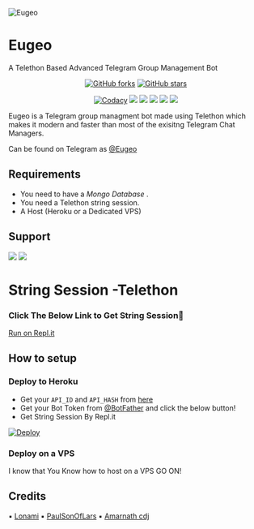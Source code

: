 ![Eugeo](https://telegra.ph/file/367fb1f8b699673f86f08.jpg)
# Eugeo
A Telethon Based Advanced Telegram Group Management Bot

<p align="center">
    <a href="https://github.com/swatv3nub/Eugeo/network"><img src="https://img.shields.io/github/forks/swatv3nub/Eugeo?style=for-the-badge" alt="GitHub forks" /></a>
    <a href="https://github.com/swatv3nub/Eugeo/stargazers"><img src="https://img.shields.io/github/stars/swatv3nub/Eugeo?style=for-the-badge" alt="GitHub stars" /></a>
</p>
<p align="center">
    <a href="https://app.codacy.com/manual/swatv3nub/Eugeo/dashboard"> <img src="https://img.shields.io/codacy/grade/4d58f2a402b54aed8a7d95f7add45a81?color=brightgreen&logo=codacy&logoColor=green&style=for-the-badge" alt="Codacy" /></a>
    <a href="https://github.com/swatv3nub/Eugeo"> <img src="https://img.shields.io/github/repo-size/swatv3nub/Eugeo?color=orange&logo=github&logoColor=green&style=for-the-badge" /></a>
    <a href="https://github.com/swatv3nub/Eugeo/commits/main"> <img src="https://img.shields.io/github/last-commit/swatv3nub/Eugeo?color=brown&logo=github&logoColor=green&style=for-the-badge" /></a>
    <a href="https://github.com/swatv3nub/Eugeo/issues"> <img src="https://img.shields.io/github/issues/swatv3nub/Eugeo?color=blueviolet&logo=github&logoColor=green&style=for-the-badge" /></a>
    <a href="https://github.com/swatv3nub/Eugeo/network/members"> <img src="https://img.shields.io/github/forks/swatv3nub/Eugeo?color=red&logo=github&logoColor=green&style=for-the-badge" /></a>  
    <a href="https://pypi.org/project/Telethon/"> <img src="https://img.shields.io/pypi/v/telethon?color=yellow&label=telethon&logo=python&logoColor=green&style=for-the-badge" /></a>
</p>

Eugeo is a Telegram group managment bot made using Telethon which makes it modern and faster than most of the exisitng Telegram Chat Managers.

Can be found on Telegram as [@Eugeo](https://t.me/EugeoRobot)</br>

## Requirements
- You need to have a *Mongo Database* .
- You need a Telethon string session.
- A Host (Heroku or a Dedicated VPS)



## Support
<a href="https://t.me/TheCodents"><img src="https://img.shields.io/badge/Join-Telegram%20Channel-red.svg?logo=Telegram"></a>
<a href="https://t.me/TheCodentsSocial"><img src="https://img.shields.io/badge/Join-Telegram%20Group-blue.svg?logo=telegram"></a>

# String Session -Telethon
### Click The Below Link to Get String Session🧨
[Run on Repl.it](https://repl.it/@TeamUltroid/UltroidStringSession#main.py)

## How to setup

### Deploy to Heroku
- Get your `API_ID` and `API_HASH` from [here](https://my.telegram.org/)
- Get your Bot Token from [@BotFather](https://t.me/BotFather)
and click the below button!  <br />
- Get String Session By Repl.it

[![Deploy](https://www.herokucdn.com/deploy/button.svg)](https://heroku.com/deploy?template=https://github.com/swatv3nub/Eugeo)

### Deploy on a VPS

I know that You Know how to host on a VPS
GO ON!


## Credits

▪️ [Lonami](https://github.com/Lonami)
▪️ [PaulSonOfLars](https://github.com/PaulSonOfLars/tgbot)
▪️ [Amarnath cdj](https://github.com/Amarnathcdj)
